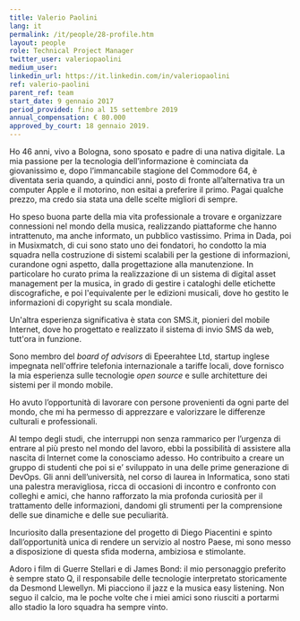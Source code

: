 ```yaml
---
title: Valerio Paolini
lang: it
permalink: /it/people/28-profile.htm
layout: people
role: Technical Project Manager
twitter_user: valeriopaolini
medium_user:
linkedin_url: https://it.linkedin.com/in/valeriopaolini
ref: valerio-paolini
parent_ref: team
start_date: 9 gennaio 2017
period_provided: fino al 15 settembre 2019
annual_compensation: € 80.000
approved_by_court: 18 gennaio 2019.
---
```

Ho 46 anni, vivo a Bologna, sono sposato e padre di una nativa digitale. La mia passione per la tecnologia dell’informazione è cominciata da giovanissimo e, dopo l’immancabile stagione del Commodore 64, è diventata seria quando, a quindici anni, posto di fronte all’alternativa tra un computer Apple e il motorino, non esitai a preferire il primo. Pagai qualche prezzo, ma credo sia stata una delle scelte migliori di sempre.

Ho speso buona parte della mia vita professionale a trovare e organizzare connessioni nel mondo della musica, realizzando piattaforme che hanno intrattenuto, ma anche informato, un pubblico vastissimo.  Prima in Dada, poi in Musixmatch, di cui sono stato uno dei fondatori, ho condotto la mia squadra nella costruzione di sistemi scalabili per la gestione di informazioni, curandone ogni aspetto, dalla progettazione alla manutenzione.  In particolare ho curato prima la realizzazione di un sistema di digital asset management per la musica, in grado di gestire i cataloghi delle etichette discografiche, e poi l'equivalente per le edizioni musicali, dove ho gestito le informazioni di copyright su scala mondiale.

Un'altra esperienza significativa è stata con SMS.it, pionieri del mobile Internet, dove ho progettato e realizzato il sistema di invio SMS da web, tutt'ora in funzione.

Sono membro del *board of advisors* di Epeerahtee Ltd, startup inglese impegnata nell'offrire telefonia internazionale a tariffe locali, dove fornisco la mia esperienza sulle tecnologie *open source* e sulle architetture dei sistemi per il mondo mobile.

Ho avuto l’opportunità di lavorare con persone provenienti da ogni parte del mondo, che mi ha permesso di apprezzare e valorizzare le differenze culturali e professionali.

Al tempo degli studi, che interruppi non senza rammarico per l’urgenza di entrare al più presto nel mondo del lavoro, ebbi la possibilità di assistere alla nascita di Internet come la conosciamo adesso.  Ho contribuito a creare un gruppo di studenti che poi si e’ sviluppato in una delle prime generazione di DevOps. Gli anni dell’università, nel corso di laurea in Informatica,  sono stati una palestra meravigliosa, ricca di occasioni di incontro e confronto con colleghi e amici, che hanno rafforzato la mia profonda curiosità per il trattamento delle informazioni, dandomi gli strumenti per la comprensione delle sue dinamiche e delle sue peculiarità.

Incuriosito dalla presentazione del progetto di Diego Piacentini e spinto dall’opportunità unica di rendere un servizio al nostro Paese, mi sono messo a disposizione di questa sfida moderna, ambiziosa e stimolante.

Adoro i film di Guerre Stellari e di James Bond: il mio personaggio preferito è sempre stato Q, il responsabile delle tecnologie interpretato storicamente da Desmond Llewellyn. Mi piacciono il jazz e la musica easy listening. Non seguo il calcio, ma le poche volte che i miei amici sono riusciti a portarmi allo stadio la loro squadra ha sempre vinto.

